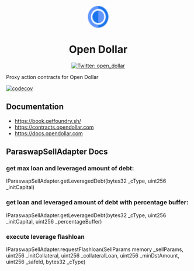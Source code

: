 <p align="center">
<img width="60" height="60"  src="https://raw.githubusercontent.com/open-dollar/.github/main/od-logo.svg">
</p>
<h1 align="center">
  Open Dollar
</h1>

<p align="center">
  <a href="https://twitter.com/open_dollar" target="_blank">
    <img alt="Twitter: open_dollar" src="https://img.shields.io/twitter/follow/open_dollar.svg?style=social" />
  </a>
</p>

Proxy action contracts for Open Dollar  

[![codecov](https://codecov.io/gh/open-dollar/od-actions/graph/badge.svg?token=AeLWE37Ace)](https://codecov.io/gh/open-dollar/od-actions) 

## Documentation

- https://book.getfoundry.sh/
- https://contracts.opendollar.com
- https://docs.opendollar.com

## ParaswapSellAdapter Docs

### get max loan and leveraged amount of debt:

IParaswapSellAdapter.getLeveragedDebt(bytes32 _cType, uint256 _initCapital)

### get loan and leveraged amount of debt with percentage buffer:

IParaswapSellAdapter.getLeveragedDebt(bytes32 _cType, uint256 _initCapital, uint256 _percentageBuffer)

### execute leverage flashloan

IParaswapSellAdapter.requestFlashloan(SellParams memory _sellParams, uint256 _initCollateral, uint256 _collateralLoan, uint256 _minDstAmount, uint256 _safeId, bytes32 _cType)